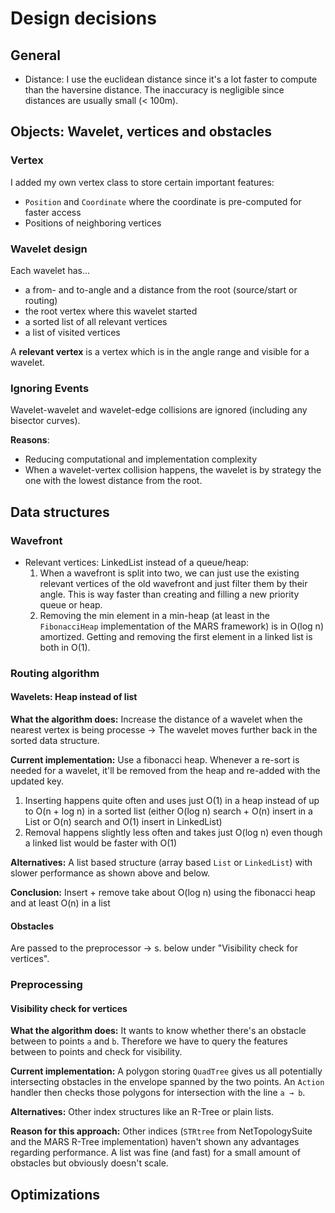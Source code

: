 # Design decisions

## General

* Distance: I use the euclidean distance since it's a lot faster to compute than the haversine distance. The inaccuracy is negligible since distances are usually small (< 100m).

## Objects: Wavelet, vertices and obstacles

### Vertex

I added my own vertex class to store certain important features:

* `Position` and `Coordinate` where the coordinate is pre-computed for faster access
* Positions of neighboring vertices

### Wavelet design

Each wavelet has...

* a from- and to-angle and a distance from the root (source/start or routing)
* the root vertex where this wavelet started
* a sorted list of all relevant vertices
* a list of visited vertices

A **relevant vertex** is a vertex which is in the angle range and visible for a wavelet.

### Ignoring Events

Wavelet-wavelet and wavelet-edge collisions are ignored (including any bisector curves).

**Reasons**:

* Reducing computational and implementation complexity
* When a wavelet-vertex collision happens, the wavelet is by strategy the one with the lowest distance from the root.

## Data structures

### Wavefront

* Relevant vertices: LinkedList instead of a queue/heap:
	1. When a wavefront is split into two, we can just use the existing relevant vertices of the old wavefront and just filter them by their angle. This is way faster than creating and filling a new priority queue or heap.
	2. Removing the min element in a min-heap (at least in the `FibonacciHeap` implementation of the MARS framework) is in O(log n) amortized. Getting and removing the first element in a linked list is both in O(1).

### Routing algorithm

#### Wavelets: Heap instead of list

**What the algorithm does:** Increase the distance of a wavelet when the nearest vertex is being processe → The wavelet moves further back in the sorted data structure.

**Current implementation:** Use a fibonacci heap. Whenever a re-sort is needed for a wavelet, it'll be removed from the heap and re-added with the updated key.

1. Inserting happens quite often and uses just O(1) in a heap instead of up to O(n + log n) in a sorted list (either O(log n) search + O(n) insert in a List or O(n) search and O(1) insert in LinkedList)
2. Removal happens slightly less often and takes just O(log n) even though a linked list would be faster with O(1)

**Alternatives:** A list based structure (array based `List` or `LinkedList`) with slower performance as shown above and below.

**Conclusion:** Insert + remove take about O(log n) using the fibonacci heap and at least O(n) in a list

#### Obstacles

Are passed to the preprocessor → s. below under "Visibility check for vertices".

### Preprocessing

#### Visibility check for vertices

**What the algorithm does:** It wants to know whether there's an obstacle between to points `a` and `b`. Therefore we have to query the features between to points and check for visibility.

**Current implementation:** A polygon storing `QuadTree` gives us all potentially intersecting obstacles in the envelope spanned by the two points. An `Action` handler then checks those polygons for intersection with the line `a → b`.

**Alternatives:** Other index structures like an R-Tree or plain lists.

**Reason for this approach:** Other indices (`STRtree` from NetTopologySuite and the MARS R-Tree implementation) haven't shown any advantages regarding performance. A list was fine (and fast) for a small amount of obstacles but obviously doesn't scale.

## Optimizations
